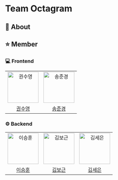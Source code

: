 # Team Octagram
## 🤔 About
## ⭐️ Member
### 💻 Frontend
<table>
  <tbody>
    <tr>
      <td align="center">
        <a href="https://github.com/ksy21019"><img src="https://avatars.githubusercontent.com/u/113653579?v=4" width="100px;" alt="권수영"/><br /></a>
      </td>
      <td align="center">
        <a href="https://github.com/chk-jk"><img src="https://avatars.githubusercontent.com/u/105061501?v=4" width="100px;" alt="송준경"/><br /></a>
      </td>
    </tr>
    <tr>
      <td align="center"><a href="https://github.com/ksy21019">권수영</a></td>
      <td align="center"><a href="https://github.com/chk-jk">송준경</a></td>
    </tr>
  </tbody>
</table>

### ⚙️ Backend
<table>
  <tbody>
    <tr>
      <td align="center">
        <a href="https://github.com/Friox"><img src="https://avatars.githubusercontent.com/u/10986386?v=4" width="100px;" alt="이승훈"/><br /></a>
      </td>
      <td align="center">
        <a href="https://github.com/Bogeun-Kim"><img src="https://avatars.githubusercontent.com/u/83561045?v=4" width="100px;" alt="김보근"/><br /></a>
      </td>
      <td align="center">
        <a href="https://github.com/sseen2"><img src="https://avatars.githubusercontent.com/u/59137639?v=4" width="100px;" alt="김세은"/><br /></a>
      </td>
    </tr>
    <tr>
      <td align="center"><a href="https://github.com/Friox">이승훈</a></td>
      <td align="center"><a href="https://github.com/Bogeun-Kim">김보근</a></td>
      <td align="center"><a href="https://github.com/sseen2">김세은</a></td>
    </tr>
  </tbody>
</table>